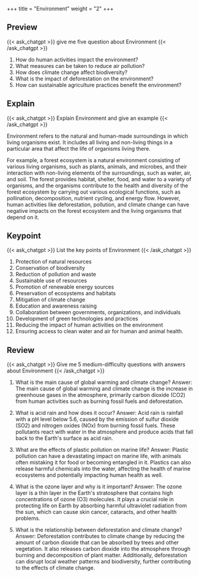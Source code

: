+++
title = "Environment"
weight = "2"
+++
## Preview
{{< ask_chatgpt >}}
give me five question about Environment
{{< /ask_chatgpt >}}

1. How do human activities impact the environment?
2. What measures can be taken to reduce air pollution?
3. How does climate change affect biodiversity?
4. What is the impact of deforestation on the environment?
5. How can sustainable agriculture practices benefit the environment?   

## Explain
{{< ask_chatgpt >}}
Explain Environment and give an example
{{< /ask_chatgpt >}}

Environment refers to the natural and human-made surroundings in which living organisms exist. It includes all living and non-living things in a particular area that affect the life of organisms living there. 

For example, a forest ecosystem is a natural environment consisting of various living organisms, such as plants, animals, and microbes, and their interaction with non-living elements of the surroundings, such as water, air, and soil. The forest provides habitat, shelter, food, and water to a variety of organisms, and the organisms contribute to the health and diversity of the forest ecosystem by carrying out various ecological functions, such as pollination, decomposition, nutrient cycling, and energy flow. However, human activities like deforestation, pollution, and climate change can have negative impacts on the forest ecosystem and the living organisms that depend on it.   

## Keypoint
{{< ask_chatgpt >}}
List the key points of Environment
{{< /ask_chatgpt >}}

1. Protection of natural resources
2. Conservation of biodiversity
3. Reduction of pollution and waste
4. Sustainable use of resources
5. Promotion of renewable energy sources
6. Preservation of ecosystems and habitats
7. Mitigation of climate change
8. Education and awareness raising
9. Collaboration between governments, organizations, and individuals
10. Development of green technologies and practices
11. Reducing the impact of human activities on the environment
12. Ensuring access to clean water and air for human and animal health.   

## Review
{{< ask_chatgpt >}}
Give me 5 medium-difficulty questions with answers about Environment
{{< /ask_chatgpt >}}

1) What is the main cause of global warming and climate change?
Answer: The main cause of global warming and climate change is the increase in greenhouse gases in the atmosphere, primarily carbon dioxide (CO2) from human activities such as burning fossil fuels and deforestation.

2) What is acid rain and how does it occur?
Answer: Acid rain is rainfall with a pH level below 5.6, caused by the emission of sulfur dioxide (SO2) and nitrogen oxides (NOx) from burning fossil fuels. These pollutants react with water in the atmosphere and produce acids that fall back to the Earth's surface as acid rain.

3) What are the effects of plastic pollution on marine life?
Answer: Plastic pollution can have a devastating impact on marine life, with animals often mistaking it for food or becoming entangled in it. Plastics can also release harmful chemicals into the water, affecting the health of marine ecosystems and potentially impacting human health as well.

4) What is the ozone layer and why is it important?
Answer: The ozone layer is a thin layer in the Earth's stratosphere that contains high concentrations of ozone (O3) molecules. It plays a crucial role in protecting life on Earth by absorbing harmful ultraviolet radiation from the sun, which can cause skin cancer, cataracts, and other health problems.

5) What is the relationship between deforestation and climate change?
Answer: Deforestation contributes to climate change by reducing the amount of carbon dioxide that can be absorbed by trees and other vegetation. It also releases carbon dioxide into the atmosphere through burning and decomposition of plant matter. Additionally, deforestation can disrupt local weather patterns and biodiversity, further contributing to the effects of climate change.   

